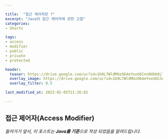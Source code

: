 ```yaml
---

title:  "접근 제어자란 ?"
excerpt: "Java의 접근 제어자에 관한 고찰"
categories:
- Shorts

tags:
- access
- modifier
- public
- private
- protected

header:
  teaser: https://drive.google.com/uc?id=1b9L7WldMUzO64eYoxUGCnn0Ubb9jlWz3
  overlay_image: https://drive.google.com/uc?id=1b9L7WldMUzO64eYoxUGCnn0Ubb9jlWz3
  overlay_filter: 0.5

last_modified_at: 2023-02-05T21:26:02

---
```


## 접근 제어자(Access Modifier)

*들어가기 앞서, 이 포스트는 **Java를 기준**으로 작성 되었음을 알려드립니다.*

